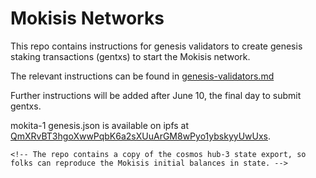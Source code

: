 # Mokisis Networks

This repo contains instructions for genesis validators to create genesis
staking transactions (gentxs) to start the Mokisis network.

The relevant instructions can be found in
[genesis-validators.md](genesis-validators.md)

Further instructions will be added after June 10, the final day to
submit gentxs.

mokita-1 genesis.json is available on ipfs at
[QmXRvBT3hgoXwwPqbK6a2sXUuArGM8wPyo1ybskyyUwUxs](https://cloudflare-ipfs.com/ipfs/QmXRvBT3hgoXwwPqbK6a2sXUuArGM8wPyo1ybskyyUwUxs).

```{=html}
<!-- The repo contains a copy of the cosmos hub-3 state export, so folks can reproduce the Mokisis initial balances in state. -->
```
